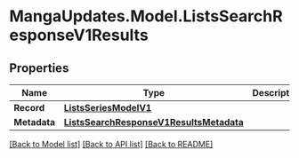 # MangaUpdates.Model.ListsSearchResponseV1Results

## Properties

Name | Type | Description | Notes
------------ | ------------- | ------------- | -------------
**Record** | [**ListsSeriesModelV1**](ListsSeriesModelV1.md) |  | [optional] 
**Metadata** | [**ListsSearchResponseV1ResultsMetadata**](ListsSearchResponseV1ResultsMetadata.md) |  | [optional] 

[[Back to Model list]](../README.md#documentation-for-models) [[Back to API list]](../README.md#documentation-for-api-endpoints) [[Back to README]](../README.md)

